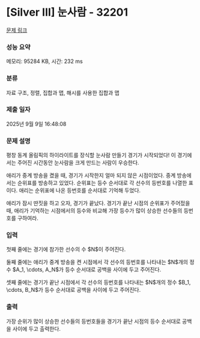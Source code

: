 # [Silver III] 눈사람 - 32201 

[문제 링크](https://www.acmicpc.net/problem/32201) 

### 성능 요약

메모리: 95284 KB, 시간: 232 ms

### 분류

자료 구조, 정렬, 집합과 맵, 해시를 사용한 집합과 맵

### 제출 일자

2025년 9월 9일 16:48:08

### 문제 설명

<p>평창 동계 올림픽의 하이라이트를 장식할 눈사람 만들기 경기가 시작되었다! 이 경기에서는 주어진 시간동안 눈사람을 크게 만드는 사람이 우승한다.</p>

<p>애리가 중계 방송을 켰을 때, 경기가 시작한지 얼마 되지 않은 시점이었다. 중계 방송에서는 순위표를 방송하고 있었다. 순위표는 등수 순서대로 각 선수의 등번호를 나열한 표이다. 애리는 순위표에 나온 등번호를 순서대로 기억해 두었다.</p>

<p>애리가 잠시 딴짓을 하고 오자, 경기가 끝났다. 경기가 끝난 시점의 순위표가 주어젔을 때, 애리가 기억하는 시점에서의 등수와 비교해 가장 등수가 많이 상승한 선수들의 등번호를 구하여라.</p>

### 입력 

 <p>첫째 줄에는 경기에 참가한 선수의 수 $N$이 주어진다.</p>

<p>둘째 줄에는 애리가 중계 방송을 켠 시점에서 각 선수의 등번호를 나타내는 $N$개의 정수 $A_1, \cdots, A_N$가 등수 순서대로 공백을 사이에 두고 주어진다.</p>

<p>셋째 줄에는 경기가 끝난 시점에서 각 선수의 등번호를 나타내는 $N$개의 정수 $B_1, \cdots, B_N$가 등수 순서대로 공백을 사이에 두고 주어진다.</p>

### 출력 

 <p>가장 순위가 많이 상승한 선수들의 등번호들을 경기가 끝난 시점의 등수 순서대로 공백을 사이에 두고 출력한다.</p>

